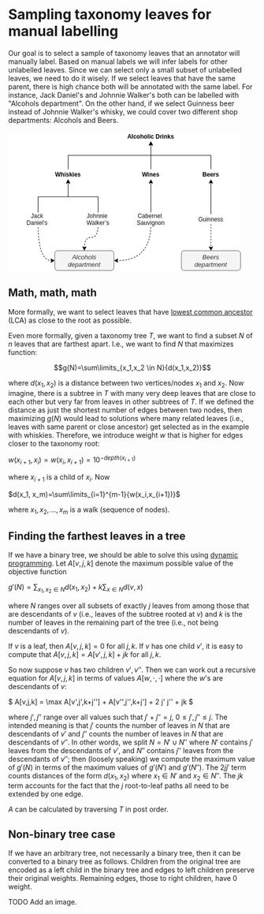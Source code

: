 # Sampling taxonomy leaves for manual labelling

Our goal is to select a sample of taxonomy leaves that an annotator will manually label. Based on manual labels we will infer labels for other unlabelled leaves. Since we can select only a small subset of unlabelled leaves, we need to do it wisely. If we select leaves that have the same parent, there is high chance both will be annotated with the same label. For instance, Jack Daniel's and Johnnie Walker's both can be labelled with "Alcohols department". On the other hand, if we select Guinness beer instead of Johnnie Walker's whisky, we could cover two different shop departments: Alcohols and Beers. 

![Example of labelling](imgs/tree_1.png)

## Math, math, math

More formally, we want to select leaves that have [lowest common ancestor](https://en.wikipedia.org/wiki/Lowest_common_ancestor) (LCA) as close to the root as possible. 

Even more formally, given a taxonomy tree $T$, we want to find a subset $N$ of $n$ leaves that are farthest apart. I.e., we want to find $N$ that maximizes function:

$$g(N)=\sum\limits_{x_1,x_2 \in N}{d(x_1,x_2)}$$  

where $d(x_1, x_2)$ is a distance between two vertices/nodes $x_1$ and $x_2$. Now imagine, there is a subtree in $T$ with many very deep leaves that are close to each other but very far from leaves in other subtrees of $T$. If we defined the distance as just the shortest number of edges between two nodes, then maximizing $g(N)$ would lead to solutions where many related leaves (i.e., leaves with same parent or close ancestor) get selected as in the example with whiskies. Therefore, we introduce weight $w$ that is higher for edges closer to the taxonomy root:

$w(x_{i+1}, x_i) = w(x_i, x_{i+1})=10^{-depth(x_{i+1})}$  

where $x_{i+1}$ is a child of $x_i$. Now

$d(x_1, x_m)=\sum\limits_{i=1}^{m-1}{w(x_i,x_{i+1})}$  

where $x_1, x_2, ..., x_m$ is a walk (sequence of nodes).

## Finding the farthest leaves in a tree

If we have a binary tree, we should be able to solve this using [dynamic programming](https://en.wikipedia.org/wiki/Dynamic_programming).  Let $A[v,j,k]$ denote the maximum possible value of the objective function

$g'(N) = \sum_{x_1,x_2 \in N} d(x_1,x_2) + k \sum_{x \in N} d(v,x)$

where $N$ ranges over all subsets of exactly $j$ leaves from among those that are descendants of $v$ (i.e., leaves of the subtree rooted at $v$) and $k$ is the number of leaves in the remaining part of the tree (i.e., not being descendants of $v$).

If $v$ is a leaf, then $A[v,j,k]=0$ for all $j,k$. If $v$ has one child $v'$, it is easy to compute that $A[v,j,k]=A[v',j,k] + jk$ for all $j,k$.

So now suppose $v$ has two children $v',v''$.  Then we can work out a recursive equation for $A[v,j,k]$ in terms of values $A[w,\cdot,\cdot]$ where the $w$'s are descendants of $v$:

$
A[v,j,k] = \max A[v',j',k+j''] + A[v'',j'',k+j'] + 2 j' j'' + jk
$

where $j',j''$ range over all values such that $j'+j'' = j$, $0 \le j',j'' \le j$.  The intended meaning is that $j'$ counts the number of leaves in $N$ that are descendants of $v'$ and $j''$ counts the number of leaves in $N$ that are descendants of $v''$.  In other words, we split $N=N' \cup N''$ where $N'$ contains $j'$ leaves from the descendants of $v'$, and $N''$ contains $j''$ leaves from the descendants of $v''$; then (loosely speaking) we compute the maximum value of $g'(N)$ in terms of the maximum values of $g'(N')$ and $g'(N'')$.  The $2jj'$ term counts distances of the form $d(x_1,x_2)$ where $x_1 \in N'$ and $x_2 \in N''$.  The $jk$ term accounts for the fact that the $j$ root-to-leaf paths all need to be extended by one edge.

$A$ can be calculated by traversing $T$ in post order.

## Non-binary tree case

If we have an arbitrary tree, not necessarily a binary tree, then it can be converted to a binary tree as follows. Children from the original tree are encoded as a left child in the binary tree and edges to left children preserve their original weights. Remaining edges, those to right children, have 0 weight.

TODO Add an image.
